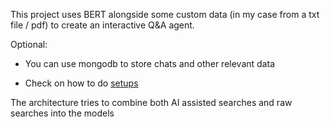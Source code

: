 This project uses BERT alongside some custom data (in my case from a txt file / pdf) to create an interactive Q&A agent. 

Optional:
 - You can use mongodb to store chats and other relevant data 

 - Check on how to do [setups](chatbotusingbert/src/docs/setups.md)

 The architecture tries to combine both AI assisted searches and raw searches into  the models 
